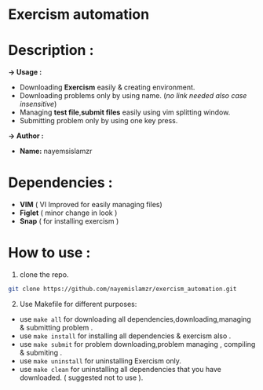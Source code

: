 # Exercism automation

# Description :<br/>

 **-> Usage :**<br/>

+ Downloading **Exercism** easily & creating environment.
+ Downloading problems only by using name. (*no link needed also case insensitive*)
+ Managing <b>test file</b>,<b>submit files</b> easily using vim splitting window.
+ Submitting problem only by using one key press. <br/>

**-> Author :**<br/>

+ **Name:** nayemsislamzr<br/>

# Dependencies :<br/>

+ **VIM** ( VI Improved for easily managing files)
+ **Figlet** ( minor change in look )
+ **Snap** ( for installing exercism )

# How to use : <br/>

1. clone the repo. 

```bash
git clone https://github.com/nayemislamzr/exercism_automation.git
```

2. Use Makefile for different purposes:

+ use `make all` for downloading all dependencies,downloading,managing & submitting problem .
+ use `make install` for installing all dependencies & exercism also . 
+ use `make submit` for problem downloading,problem managing , compiling & submiting .
+ use `make uninstall` for uninstalling Exercism only.
+ use `make clean` for uninstalling all dependencies that you have downloaded. ( suggested not to use ).

